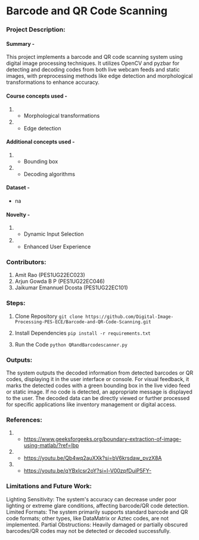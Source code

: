 # Barcode and QR Code Scanning

### Project Description:
#### Summary - 
This project implements a barcode and QR code scanning system using digital image processing techniques. It utilizes OpenCV and pyzbar for detecting and decoding codes from both live webcam feeds and static images, with preprocessing methods like edge detection and morphological transformations to enhance accuracy.

#### Course concepts used - 
1. - Morphological transformations
2. - Edge detection
   
#### Additional concepts used -
1. - Bounding box
2. - Decoding algorithms
   
#### Dataset - 
- na

#### Novelty - 
1. - Dynamic Input Selection
2. - Enhanced User Experience
   
### Contributors:
1. Amit Rao (PES1UG22EC023)
2. Arjun Gowda B P (PES1UG22EC046)
3. Jaikumar Emannuel Dcosta (PES1UG22EC101)

### Steps:
1. Clone Repository
```git clone https://github.com/Digital-Image-Processing-PES-ECE/Barcode-and-QR-Code-Scanning.git ```

2. Install Dependencies
```pip install -r requirements.txt```

3. Run the Code
```python QRandBarcodescanner.py ```

### Outputs:
The system outputs the decoded information from detected barcodes or QR codes, displaying it in the user interface or console. For visual feedback, it marks the detected codes with a green bounding box in the live video feed or static image. If no code is detected, an appropriate message is displayed to the user. The decoded data can be directly viewed or further processed for specific applications like inventory management or digital access.

### References:
1. - https://www.geeksforgeeks.org/boundary-extraction-of-image-using-matlab/?ref=lbp
2. - https://youtu.be/Qb4wq2auXXk?si=bV6krsdaw_pvzX8A
3. - https://youtu.be/qYBxIcsr2oY?si=l-V00zpfDuiP5FY-

   
### Limitations and Future Work:
Lighting Sensitivity: The system's accuracy can decrease under poor lighting or extreme glare conditions, affecting barcode/QR code detection.
Limited Formats: The system primarily supports standard barcode and QR code formats; other types, like DataMatrix or Aztec codes, are not implemented.
Partial Obstructions: Heavily damaged or partially obscured barcodes/QR codes may not be detected or decoded successfully.
